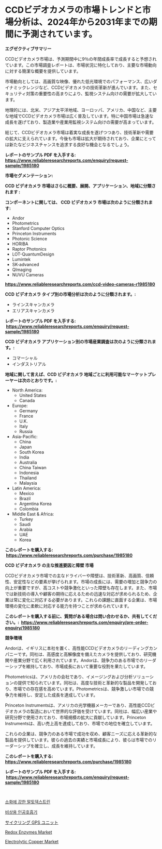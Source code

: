 <p><h1>CCDビデオカメラの市場トレンドと市場分析は、2024年から2031年までの期間に予測されています。</h1></p><p><strong>エグゼクティブサマリー</strong></p>
<p><p>CCDビデオカメラ市場は、予測期間中に9％の年間成長率で成長すると予想されています。この市場調査レポートは、市場状況に特化しており、主要な市場動向に対する簡潔な概要を提供しています。</p><p>市場動向としては、高画質な映像、優れた低光環境でのパフォーマンス、広いダイナミックレンジなど、CCDビデオカメラの技術革新が進んでいます。また、セキュリティ対策の重要性の高まりにより、監視システム向けの需要が拡大しています。</p><p>地理的には、北米、アジア太平洋地域、ヨーロッパ、アメリカ、中国など、主要な地域でCCDビデオカメラ市場は広く普及しています。特に中国市場は急速な成長を遂げており、製造業や産業用監視システム向けの需要が高まっています。</p><p>総じて、CCDビデオカメラ市場は着実な成長を遂げつつあり、技術革新や需要の拡大に支えられています。今後も市場は拡大が期待されており、企業にとっては新たなビジネスチャンスを追求する良好な機会となるでしょう。</p></p>
<p><strong>レポートのサンプル PDF を入手する: <a href="https://www.reliableresearchreports.com/enquiry/request-sample/1985180">https://www.reliableresearchreports.com/enquiry/request-sample/1985180</a></strong></p>
<p><strong>市場セグメンテーション:</strong></p>
<p><strong> CCD ビデオカメラ 市場はさらに概要、展開、アプリケーション、地域に分類されます :</strong></p>
<p><strong>コンポーネントに関しては、 CCD ビデオカメラ 市場は次のように分類されます: &nbsp;</strong></p>
<p><ul><li>Andor</li><li>Photometrics</li><li>Stanford Computer Optics</li><li>Princeton Instruments</li><li>Photonic Science</li><li>HORIBA</li><li>Raptor Photonics</li><li>LOT-QuantumDesign</li><li>Lumintek</li><li>SK-advanced</li><li>QImaging</li><li>NUVU Cameras</li></ul></p>
<p><strong><a href="https://www.reliableresearchreports.com/ccd-video-cameras-r1985180">https://www.reliableresearchreports.com/ccd-video-cameras-r1985180</a></strong></p>
<p><strong> CCD ビデオカメラ タイプ別の市場分析は次のように分類されます。:</strong></p>
<p><ul><li>ラインスキャンカメラ</li><li>エリアスキャンカメラ</li></ul></p>
<p><strong>レポートのサンプル PDF を入手する: &nbsp;<a href="https://www.reliableresearchreports.com/enquiry/request-sample/1985180">https://www.reliableresearchreports.com/enquiry/request-sample/1985180</a></strong></p>
<p><strong> CCD ビデオカメラ アプリケーション別の市場産業調査は次のように分類されます。:</strong></p>
<p><ul><li>コマーシャル</li><li>インダストリアル</li></ul></p>
<p><strong>地域に関して言えば、CCD ビデオカメラ 地域ごとに利用可能なマーケットプレーヤーは次のとおりです。:</strong></p>
<p><ul>
    <li>
        North America:
        <ul>
            <li>United States</li>
            <li>Canada</li>
        </ul>
    </li>
    <li>
        Europe:
        <ul>
            <li>Germany</li>
            <li>France</li>
            <li>U.K.</li>
            <li>Italy</li>
            <li>Russia</li>
        </ul>
    </li>
    <li>
        Asia-Pacific:
        <ul>
            <li>China</li>
            <li>Japan</li>
            <li>South Korea</li>
            <li>India</li>
            <li>Australia</li>
            <li>China Taiwan</li>
            <li>Indonesia</li>
            <li>Thailand</li>
            <li>Malaysia</li>
        </ul>
    </li>
    <li>
        Latin America:
        <ul>
            <li>Mexico</li>
            <li>Brazil</li>
            <li>Argentina Korea</li>
            <li>Colombia</li>
        </ul>
    </li>
    <li>
        Middle East & Africa:
        <ul>
            <li>Turkey</li>
            <li>Saudi</li>
            <li>Arabia</li>
            <li>UAE</li>
            <li>Korea</li>
        </ul>
    </li>
    </ul></p>
<p><strong>このレポートを購入する: &nbsp;<a href="https://www.reliableresearchreports.com/purchase/1985180">https://www.reliableresearchreports.com/purchase/1985180</a></strong></p>
<p><strong>CCD ビデオカメラ の主な推進要因と障壁 市場</strong></p>
<p><p>CCDビデオカメラ市場での主なドライバーや障壁は、技術革新、高画質、信頼性、安定性などの要素が挙げられます。市場の成長には、需要の増加と競争力の向上が重要ですが、高コストや競争激化といった障壁も存在します。また、市場では新技術の導入や顧客の期待に応えるための迅速な対応が求められるため、企業は常に変化に対応する必要があります。これらの課題に直面する企業は、市場環境の変化に柔軟に対応する能力を持つことが求められています。</p></p>
<p><strong>このレポートを購入する前に、質問がある場合は問い合わせるか、共有してください。:&nbsp; <a href="https://www.reliableresearchreports.com/enquiry/pre-order-enquiry/1985180">https://www.reliableresearchreports.com/enquiry/pre-order-enquiry/1985180</a></strong></p>
<p><strong>競争環境</strong></p>
<p><p>Andorは、イギリスに本社を置く、高性能CCDビデオカメラのリーディングカンパニーです。同社は、高感度と高解像度を備えたカメラを提供しており、研究機関や産業分野で広く利用されています。Andorは、競争力のある市場でのリーダーシップを維持しており、市場成長において重要な役割を果たしています。</p><p>Photometricsは、アメリカの会社であり、イメージングおよび分析ソリューションの提供で知られています。同社は、高度な技術と革新的な製品を開発しており、市場での存在感を高めています。Photometricsは、競争激しい市場での競争力を維持し、安定した成長を達成しています。</p><p>Princeton Instrumentsは、アメリカの光学機器メーカーであり、高性能CCDビデオカメラの製造において世界的な評価を受けています。同社は、幅広い産業や研究分野で使用されており、市場規模の拡大に貢献しています。Princeton Instrumentsは、高い売上高を達成しており、市場での地位を確立しています。</p><p>これらの企業は、競争力のある市場で成功を収め、顧客ニーズに応える革新的な製品を提供しています。彼らの過去の実績と市場成長により、彼らは市場でのリーダーシップを確立し、成長を維持しています。</p></p>
<p><strong>このレポートを購入する: &nbsp; <a href="https://www.reliableresearchreports.com/purchase/1985180">https://www.reliableresearchreports.com/purchase/1985180</a></strong></p>
<p><strong>レポートのサンプル PDF を入手する: &nbsp;<a href="https://www.reliableresearchreports.com/enquiry/request-sample/1985180">https://www.reliableresearchreports.com/enquiry/request-sample/1985180</a></strong><strong></strong></p>
<p>&nbsp;</p>
<p><p><a href="https://github.com/TimmyMann6767/Market-Research-Report-List-1/blob/main/398319034848.md">소화에 강한 말토덱스트린</a></p><p><a href="https://github.com/JeromeRtyau89966/Market-Research-Report-List-1/blob/main/591285134872.md">비상용 인공호흡기</a></p><p><a href="https://github.com/AriMuller2009/Market-Research-Report-List-1/blob/main/847397032939.md">サイクリング GPS ユニット</a></p><p><a href="https://www.linkedin.com/pulse/redox-enzymes-market-size-growth-outlook-from-2024-2031-projecting-mgluf?trackingId=BEakprKbfofkFKNBmr3H4g%3D%3D">Redox Enzymes Market</a></p><p><a href="https://www.linkedin.com/pulse/electrolytic-copper-market-offer-valuable-insights-size-share-qfb7f?trackingId=EOdX5PpFXfOdOiIg2IElmA%3D%3D">Electrolytic Copper Market</a></p></p>